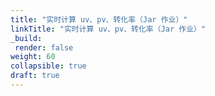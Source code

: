 ```yaml
---
title: "实时计算 uv、pv、转化率（Jar 作业）"
linkTitle: "实时计算 uv、pv、转化率（Jar 作业）"
_build:
 render: false 
weight: 60
collapsible: true
draft: true
---
```


